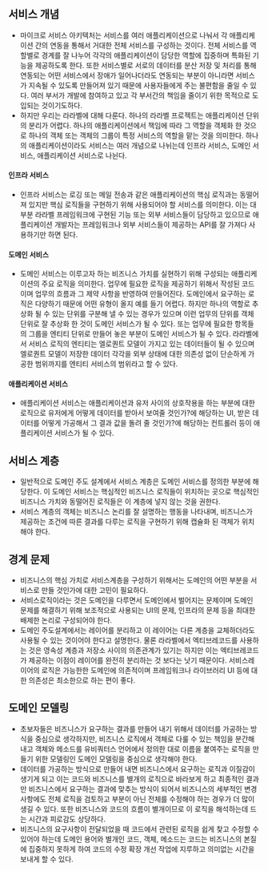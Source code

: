 ## 서비스 개념
- 마이크로 서비스 아키텍처는 서비스를 여러 애플리케이션으로 나눠서 각 애플리케이션 간의 연동을 통해서 거대한 전체 서비스를 구성하는 것이다. 전체 서비스를 역할별로 경계를 잘 나누어 각각의 애플리케이션이 담당한 역할에 집중하며 특화된 기능을 제공하도록 한다. 또한 서비스별로 서로의 데이터를 분산 저장 및 처리를 통해 연동되는 어떤 서비스에서 장애가 일어나더라도 연동되는 부분이 아니라면 서비스가 지속될 수 있도록 만들어져 있기 때문에 사용자들에게 주는 불편함을 줄일 수 있다. 여러 부서가 개발에 참여하고 있고 각 부서간의 책임을 줄이기 위한 목적으로 도입되는 것이기도하다.
- 하지만 우리는 라라벨에 대해 다룬다. 하나의 라라벨 프로젝트는 애플리케이션 단위의 분리가 어렵다. 하나의 애플리케이션에서 책임에 따라 그 역할을 객체화 한 것으로 하나의 객체 또는 객체의 그룹이 특정 서비스의 역할을 맡는 것을 의미한다. 하나의 애플리케이션이라도 서비스는 여러 개념으로 나뉘는데 인프라 서비스, 도메인 서비스, 애플리케이션 서비스로 나뉜다. 

#### 인프라 서비스
- 인프라 서비스는 로깅 또는 메일 전송과 같은 애플리케이션의 핵심 로직과는 동떨어져 있지만 핵심 로직들을 구현하기 위해 사용되어야 할 서비스를 의미한다. 이는 대부분 라라벨 프레임워크에 구현된 기능 또는 외부 서비스들이 담당하고 있으므로 애플리케이션 개발자는 프레임워크나 외부 서비스들이 제공하는 API를 잘 가져다 사용하기만 하면 된다.

#### 도메인 서비스
- 도메인 서비스는 이루고자 하는 비즈니스 가치를 실현하기 위해 구성되는 애플리케이션의 주요 로직을 의미한다. 업무에 필요한 로직을 제공하기 위해서 작성된 코드이며 업무의 흐름과 그 제약 사항을 반영하여 만들어진다. 도메인에서 요구하는 로직은 다양하기 때문에 어떤 유형이 올지 예를 들기 어렵다. 하지만 하나의 역할로 추상화 될 수 있는 단위를 구분해 낼 수 있는 경우가 있으며 이런 업무의 단위를 객체 단위로 잘 추상화 한 것이 도메인 서비스가 될 수 있다. 또는 업무에 필요한 항목들의 그룹을 엔티티 단위로 만들어 놓은 부분이 도메인 서비스가 될 수 있다.  라라벨에서 서비스 로직의 엔티티는 엘로퀀트 모델이 가지고 있는 데이터들이 될 수 있으며 엘로퀀트 모델이 저장한 데이터 각각을 외부 상태에 대한 의존성 없이 단순하게 가공한 범위까지를 엔티티 서비스의 범위라고 할 수 있다.

#### 애플리케이션 서비스
- 애플리케이션 서비스는 애플리케이션과 유저 사이의 상호작용을 하는 부분에 대한 로직으로 유저에게 어떻게 데이터를 받아서 보여줄 것인가?에 해당하는 UI, 받은 데이터를 어떻게 가공해서 그 결과 값을 돌려 줄 것인가?에 해당하는 컨트롤러 등이 애플리케이션 서비스가 될 수 있다.

## 서비스 계층
- 일반적으로 도메인 주도 설계에서 서비스 계층은 도메인 서비스를 정의한 부분에 해당한다. 이 도메인 서비스는 핵심적인 비즈니스 로직들이 위치하는 곳으로 핵심적인 비즈니스 가치와 동떨어진 로직들은 이 계층에 넣지 않는 것을 권한다.
- 서비스 계층의 객체는 비즈니스 논리를 잘 설명하는 행동을 나타내며, 비즈니스가 제공하는 조건에 따른 결과를 다루는 로직을 구현하기 위해 캡슐화 된 객체가 위치해야 한다.

## 경계 문제
- 비즈니스의 핵심 가치로 서비스계층을 구성하기 위해서는 도메인의 어떤 부분을 서비스로 만들 것인가에 대한 고민이 필요하다.
- 서비스로직이라는 것은 도메인을 다루면서 도메인에서 벌어지는 문제이며 도메인 문제를 해결하기 위해 보조적으로 사용되는 UI의 문제, 인프라의 문제 등을 최대한 배제한 논리로 구성되어야 한다.
- 도메인 주도설계에서는 레이어를 분리하고 이 레이어는 다른 계층을 교체하더라도 사용될 수 있는 것이어야 한다고 설명한다. 물론 라라벨에서 엑티브레코드를 사용하는 것은 영속성 계층과 저장소 사이의 의존관계가 있기는 하지만 이는 엑티브레코드가 제공하는 이점이 레이어를 완전히 분리하는 것 보다는 낫기 때문이다. 서비스레이어의 로직은 가능한한 도메인에 의존적이며 프레임워크나 라이브러리 UI 등에 대한 의존성은 최소한으로 하는 편이 좋다.

## 도메인 모델링
- 초보자들은 비즈니스가 요구하는 결과를 만들어 내기 위해서 데이터를 가공하는 방식을 중심으로 생각하지만, 비즈니스 로직에서 객체로 다룰 수 있는 책임을 분간해 내고 객체와 메소드를 유비쿼터스 언어에서 정의한 대로 이름을 붙여주는 로직을 만들기 위한 모델링인 도메인 모델링을 중심으로 생각해야 한다.  
- 데이터를 가공하는 방식으로 만들어 내면 비즈니스에서 요구하는 로직과 이질감이 생기게 되고 이는 코드와 비즈니스를 별개의 로직으로 바라보게 하고 최종적인 결과만 비즈니스에서 요구하는 결과에 맞추는 방식이 되어서 비즈니스의 세부적인 변경사항에도 전체 로직을 검토하고 부분이 아닌 전체를 수정해야 하는 경우가 더 많이 생길 수 있다. 또한 비즈니스와 코드의 흐름이 별개이므로 이 로직을 해석하는데 드는 시간과 피로감도 상당하다.
- 비즈니스의 요구사항이 전달되었을 때 코드에서 관련된 로직을 쉽게 찾고 수정할 수 있어야 하는데 도메인 용어와 별개인 코드, 객체, 메소드는 코드는 비즈니스의 본질에 집중하지 못하게 하여 코드의 수정 확장 개선 작업에 지루하고 의미없는 시간을 보내게 할 수 있다. 
